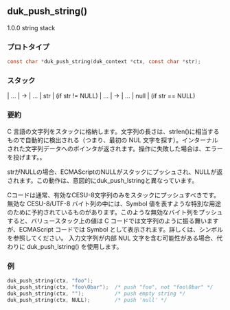 ## duk_push_string() 

1.0.0 string stack

### プロトタイプ

```c
const char *duk_push_string(duk_context *ctx, const char *str);
```

### スタック

| ... | -> | ... | str | (if str != NULL)
| ... | -> | ... | null | (if str == NULL)

### 要約

C 言語の文字列をスタックに格納します。文字列の長さは、strlen()に相当するもので自動的に検出される（つまり、最初の NUL 文字を探す）。インターナルされた文字列データへのポインタが返されます。操作に失敗した場合は、エラーを投げます。。

strがNULLの場合、ECMAScriptのNULLがスタックにプッシュされ、NULLが返されます。この動作は、意図的にduk_push_lstringと異なっています。

Cコードは通常、有効なCESU-8文字列のみをスタックにプッシュすべきです。無効な CESU-8/UTF-8 バイト列の中には、Symbol 値を表すような特別な用途のために予約されているものがあります。このような無効なバイト列をプッシュすると、バリュースタック上の値は C コードでは文字列のように振る舞いますが、ECMAScript コードでは Symbol として表示されます。詳しくは、シンボルを参照してください。
入力文字列が内部 NUL 文字を含む可能性がある場合、代わりに duk_push_lstring() を使用します。


### 例

```c
duk_push_string(ctx, "foo");
duk_push_string(ctx, "foo\0bar");  /* push "foo", not "foo\0bar" */
duk_push_string(ctx, "");          /* push empty string */
duk_push_string(ctx, NULL);        /* push 'null' */
```